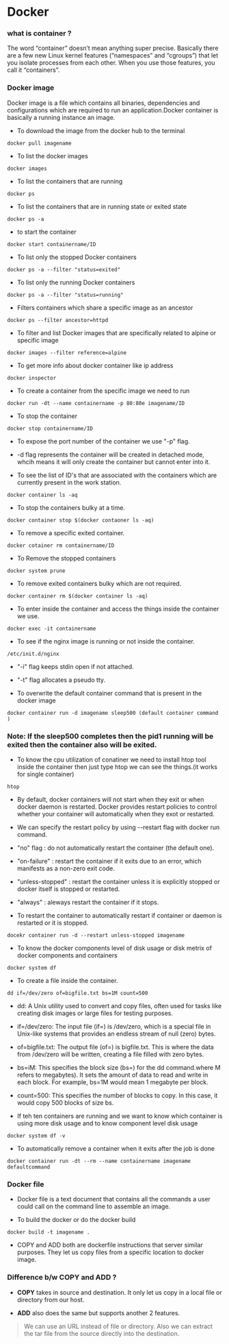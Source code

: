# Docker

### what is container ?

The word “container” doesn’t mean anything super precise. Basically there are a few new Linux kernel features (“namespaces” and “cgroups”) that let you isolate processes from each other. When you use those features, you call it “containers”.

### Docker image 

Docker image is a file which contains all binaries, dependencies and configurations which are required to run an application.Docker container is basically a running instance an image.

* To download the image from the docker hub to the terminal 

```
docker pull imagename
```

* To list the docker images 

```
docker images
```

* To list the containers that are running

```
docker ps
```

* To list the containers that are in running state or exited state

```
docker ps -a
```
* to start the container

```
docker start containername/ID
```

* To list only the stopped Docker containers

```
docker ps -a --filter "status=exited"
```

* To list only the running Docker containers

```
docker ps -a --filter "status=running"
```

* Filters containers which share a specific image as an ancestor

```
docker ps --filter ancestor=httpd
```

* To filter and list Docker images that are specifically related to alpine or specific image

```
docker images --filter reference=alpine
```
* To get more info about docker container like ip address

```
docker inspector
```

* To create a container from the specific image we need to run

```
docker run -dt --name containername -p 80:80e imagename/ID
```

* To stop the container

```
docker stop containername/ID
```

* To expose the port number of the container we use "-p" flag.

* -d flag represents the container will be created in detached mode, whcih means it will only create the container but cannot enter into it.

* To see the list of ID's that are associated with the containers which are currently present in the work station.

```
docker container ls -aq
```

* To stop the containers bulky at a time.

```
docker container stop $(docker contaoner ls -aq)
```

* To remove a specific exited container.

```
docker cotainer rm containername/ID
```

* To Remove the stopped containers

```
docker system prune
```

* To remove exited containers bulky which are not required.

```
docker container rm $(docker container ls -aq)
```

* To enter inside the container and access the things inside the container we use.

```
docker exec -it containername
```

* To see if the nginx image is running or not inside the container.

```
/etc/init.d/nginx
```

* "-i" flag keeps stdin open if not attached.

* "-t" flag allocates a pseudo tty.

* To overwrite the default container command that is present in the docker image

```
docker container run -d imagename sleep500 (default container command )
```
### Note: If the sleep500 completes then the pid1 running will be exited then the container also will be exited. 

* To know the cpu utilization of conatiner we need to install htop tool inside the container then just type htop we can see the things.(it works for single container)

```
htop
```

* By default, docker containers will not start when they exit or when docker daemon is restarted. Docker provides restart policies to control whether your container will automatically when they exot or restarted.

* We can specify the restart policy by using --restart flag with docker run command.

*  "no" flag : do not automatically restart the container (the default one).

*  "on-failure" : restart the container if it exits due to an error, which manifests as a non-zero exit code.

*  "unless-stopped" : restart the container unless it is explicitly stopped or docker itself is stopped or restarted.

*  "always" : aleways restart the container if it stops.

*  To restart the container to automatically restart if container or daemon is restarted or it is stopped.

```
docekr container run -d --restart unless-stopped imagename
```

* To know the docker components level of disk usage or disk metrix of docker components and containers

```
docker system df
```

* To create a file inside the container.

```
dd if=/dev/zero of=bigfile.txt bs=1M count=500
```

* dd: A Unix utility used to convert and copy files, often used for tasks like creating disk images or large files for testing purposes.

* if=/dev/zero: The input file (if=) is /dev/zero, which is a special file in Unix-like systems that provides an endless stream of null (zero) bytes.

* of=bigfile.txt: The output file (of=) is bigfile.txt. This is where the data from /dev/zero will be written, creating a file filled with zero bytes.

* bs=iM: This specifies the block size (bs=) for the dd command.where M refers to megabytes). It sets the amount of data to read and write in each block. For example, bs=1M would mean 1 megabyte per block.

* count=500: This specifies the number of blocks to copy. In this case, it would copy 500 blocks of size bs.

* If teh ten containers are running and we want to know which container is using more disk usage and to know component level disk usage 

```
docker system df -v
```

* To automatically remove a container when it exits after the job is done

```
docker container run -dt --rm --name containername imagename defaultcommand 
```

### Docker file 

* Docker file is a text document that contains all the commands a user could call on the command line to assemble an image.

* To build the docker or do the docker build

```
docker build -t imagename .
```

* COPY and ADD both are dockerfile instructions that server similar purposes. They let us copy files from a specific location to docker image.

### Difference b/w COPY and ADD ?

* **COPY** takes in source and destination. It only let us copy in a  local file or directory from our host.

* **ADD** also does the same but supports another 2 features.

> We can use an URL instead of file or directory.
> Also we can extract the tar file from the source directly into the destination.





